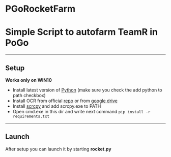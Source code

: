 # PGoRocketFarm
 
# Simple Script to autofarm TeamR in PoGo
____
## Setup
**Works only on WIN10**
- Install latest version of [Python](https://www.python.org/) (make sure you check the add python to path checkbox)
- Install OCR from official [repo](https://github.com/UB-Mannheim/tesseract/wiki) or from [google drive](https://drive.google.com/drive/folders/1IeOzPt4HZtn9uB5Os7xDv_myNI0BGTWn?usp=sharing)
- Install [scrcpy](https://github.com/Genymobile/scrcpy) and add scrcpy.exe to PATH
- Open cmd.exe in this dir and write next command `pip install -r requirements.txt`
____
## Launch
After setup you can launch it by starting **rocket.py**
